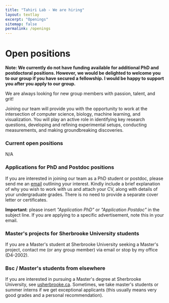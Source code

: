 ```yaml
---
title: "Tahiri Lab - We are hiring"
layout: textlay
excerpt: "Openings"
sitemap: false
permalink: /openings
---
```


# Open positions

**Note: We currently do not have funding available for additional PhD and postdoctoral positions. However, we would be delighted to welcome you to our group if you have secured a fellowship. I would be happy to support you after you apply to our group.**

We are always looking for new group members with passion, talent, and grit!

Joining our team will provide you with the opportunity to work at the intersection of computer science, biology, machine learning, and visualization. You will play an active role in identifying key research questions, developing and refining experimental setups, conducting measurements, and making groundbreaking discoveries.

### Current open positions
N/A

### Applications for PhD and Postdoc positions
If you are interested in joining our team as a PhD student or postdoc, please send me an [email](mailto:nadia.tahiri@usherbrooke.ca) outlining your interest. Kindly include a brief explanation of why you wish to work with us and attach your CV, along with details of your undergraduate grades. There is no need to provide a separate cover letter or certificates. 

**Important**: please insert _"Application PhD"_ or _"Application Postdoc"_ in the subject line. If you are applying to a specific advertisement, note this in your email.



### Master's projects for Sherbrooke University students
If you are a Master's student at Sherbrooke University seeking a Master's project, contact me (or any group member) via  email or stop by my office (D4-2002).

### Bsc / Master's students from elsewhere
If you are interested in pursuing a Master's degree at Sherbrooke University, see [usherbrooke.ca](https://www.usherbrooke.ca/admission/). Sometimes, we take master's students or summer interns if we get exceptional applicants (this usually means very good grades and a personal recommendation).
